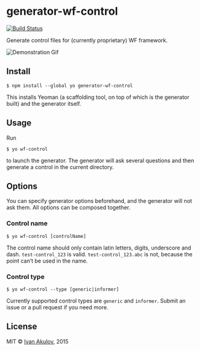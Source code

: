 # generator-wf-control

[![Build Status](https://travis-ci.org/iamakulov/generator-wf-control.svg)](https://travis-ci.org/iamakulov/generator-wf-control)

Generate control files for (currently proprietary) WF framework.

![Demonstration Gif](http://i.imgur.com/SCCNxAJ.gif)


## Install

    $ npm install --global yo generator-wf-control
    
This installs Yeoman (a scaffolding tool, on top of which is the generator built) and the generator itself.  


## Usage

Run 

    $ yo wf-control
   
to launch the generator. The generator will ask several questions and then generate a control in the current directory.

## Options

You can specify generator options beforehand, and the generator will not ask them. All options can be composed together.

### Control name

    $ yo wf-control [controlName]
    
The control name should only contain latin letters, digits, underscore and dash. `test-control_123` is valid. `test-control_123.abc` is not, because the point can’t be used in the name.

### Control type

    $ yo wf-control --type [generic|informer]
    
Currently supported control types are `generic` and `informer`. Submit an issue or a pull request if you need more. 


## License

MIT © [Ivan Akulov](http://iamakulov.com), 2015
